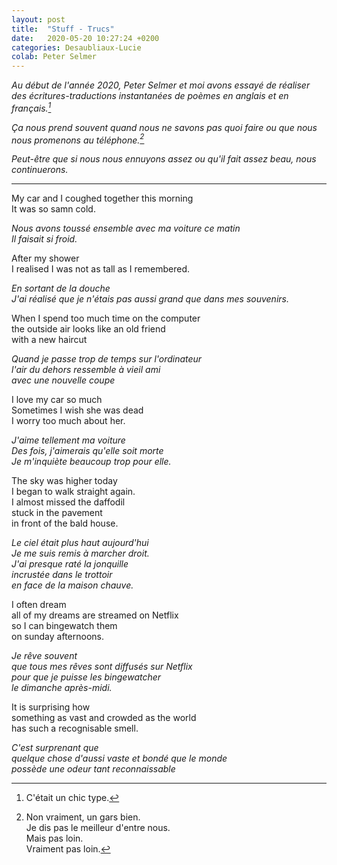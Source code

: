 ```yaml
---
layout: post
title:  "Stuff - Trucs"
date:   2020-05-20 10:27:24 +0200
categories: Desaubliaux-Lucie
colab: Peter Selmer
---
```


*Au début de l'année 2020, Peter Selmer et moi avons essayé de réaliser des écritures-traductions instantanées de poèmes en anglais et en français.[^1]*

[^1]: C'était un chic type.

*Ça nous prend souvent quand nous ne savons pas quoi faire ou que nous nous promenons au téléphone.[^bignote]*

[^bignote]: Non vraiment, un gars bien.    
    Je dis pas le meilleur d'entre nous.    
    Mais pas loin.    
    Vraiment pas loin.

*Peut-être que si nous nous ennuyons assez ou qu'il fait assez beau, nous continuerons.*

***

My car and I coughed together this morning  
It was so samn cold.

*Nous avons toussé ensemble avec ma voiture ce matin  
Il faisait si froid.*

After my shower  
I realised I was not as tall as I remembered.

*En sortant de la douche  
J'ai réalisé que je n'étais pas aussi grand que dans mes souvenirs.*

When I spend too much time on the computer  
the outside air looks like an old friend  
with a new haircut

*Quand je passe trop de temps sur l'ordinateur  
l'air du dehors ressemble à vieil ami  
avec une nouvelle coupe*

I love my car so much  
Sometimes I wish she was dead  
I worry too much about her.

*J'aime tellement ma voiture  
Des fois, j'aimerais qu'elle soit morte  
Je m'inquiète beaucoup trop pour elle.*

The sky was higher today  
I began to walk straight again.  
I almost missed the daffodil  
stuck in the pavement  
in front of the bald house.

*Le ciel était plus haut aujourd'hui  
Je me suis remis à marcher droit.  
J'ai presque raté la jonquille  
incrustée dans le trottoir  
en face de la maison chauve.*

I often dream  
all of my dreams are streamed on Netflix  
so I can bingewatch them  
on sunday afternoons.

*Je rêve souvent  
que tous mes rêves sont diffusés sur Netflix  
pour que je puisse les bingewatcher  
le dimanche après-midi.*

It is surprising how  
something as vast and crowded as the world  
has such a recognisable smell.

*C'est surprenant que  
quelque chose d'aussi vaste et bondé que le monde  
possède une odeur tant reconnaissable*
